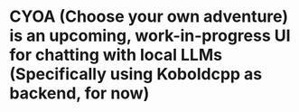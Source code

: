 # CYOA (Choose your own adventure) is an upcoming, work-in-progress UI for chatting with local LLMs (Specifically using Koboldcpp as backend, for now)
 
